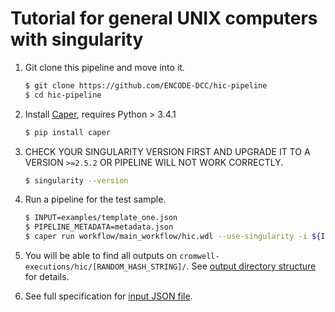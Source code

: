 # Tutorial for general UNIX computers with singularity

1. Git clone this pipeline and move into it.
    ```bash
    $ git clone https://github.com/ENCODE-DCC/hic-pipeline
    $ cd hic-pipeline
    ```

2. Install [Caper](https://github.com/ENCODE-DCC/caper), requires Python > 3.4.1
    ```bash
    $ pip install caper
    ```

3. CHECK YOUR SINGULARITY VERSION FIRST AND UPGRADE IT TO A VERSION `>=2.5.2` OR PIPELINE WILL NOT WORK CORRECTLY.
    ```bash
    $ singularity --version
    ```

4. Run a pipeline for the test sample.
    ```bash
    $ INPUT=examples/template_one.json
    $ PIPELINE_METADATA=metadata.json
    $ caper run workflow/main_workflow/hic.wdl --use-singularity -i ${INPUT} -m ${PIPELINE_METADATA}
    ```

5. You will be able to find all outputs on `cromwell-executions/hic/[RANDOM_HASH_STRING]/`. See [output directory structure](output.md) for details.

6. See full specification for [input JSON file](input.md).
